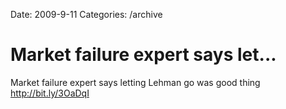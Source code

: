 Date: 2009-9-11
Categories: /archive

# Market failure expert says let...

Market failure expert says letting Lehman go was good thing <a href="http://bit.ly/3OaDqI" rel="nofollow">http://bit.ly/3OaDqI</a>
